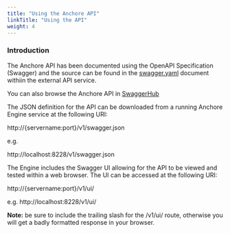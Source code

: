 ```yaml
---
title: "Using the Anchore API"
linkTitle: "Using the API"
weight: 4
---
```


### Introduction

The Anchore API has been documented using the OpenAPI Specification (Swagger) and the source can be found in the [swagger.yaml](https://github.com/anchore/anchore-engine/blob/master/anchore_engine/services/apiext/swagger/swagger.yaml) document withiin the external API service.

You can also browse the Anchore API in [SwaggerHub](https://app.swaggerhub.com/apis/anchore/anchore-engine/)

The JSON definition for the API can be downloaded from a running Anchore Engine service at the following URI:

http://{servername:port}/v1/swagger.json

e.g.

http://localhost:8228/v1/swagger.json

The Engine includes the Swagger UI allowing for the API to be viewed and tested within a web browser. The UI can be accessed at the following URI:

http://{servername:port}/v1/ui/

e.g.
http://localhost:8228/v1/ui/

**Note:** be sure to include the trailing slash for the /v1/ui/ route, otherwise you will get a badly formatted response in your browser.